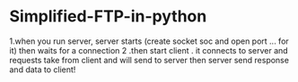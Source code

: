 # Simplified-FTP-in-python
1.when you run server, server starts (create socket soc and open port ... for it) then waits for a connection
2 .then start client . it connects to server and requests take from client and will send to server then server send response and data to client!
